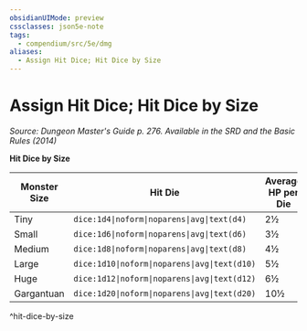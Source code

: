 ```yaml
---
obsidianUIMode: preview
cssclasses: json5e-note
tags:
  - compendium/src/5e/dmg
aliases:
  - Assign Hit Dice; Hit Dice by Size
---
```

# Assign Hit Dice; Hit Dice by Size
*Source: Dungeon Master's Guide p. 276. Available in the <span title='Systems Reference Document (5.1)'>SRD</span> and the Basic Rules (2014)* 

**Hit Dice by Size**

| Monster Size | Hit Die | Average HP per Die |
|--------------|---------|--------------------|
| Tiny | `dice:1d4\|noform\|noparens\|avg\|text(d4)` | 2½ |
| Small | `dice:1d6\|noform\|noparens\|avg\|text(d6)` | 3½ |
| Medium | `dice:1d8\|noform\|noparens\|avg\|text(d8)` | 4½ |
| Large | `dice:1d10\|noform\|noparens\|avg\|text(d10)` | 5½ |
| Huge | `dice:1d12\|noform\|noparens\|avg\|text(d12)` | 6½ |
| Gargantuan | `dice:1d20\|noform\|noparens\|avg\|text(d20)` | 10½ |
^hit-dice-by-size
